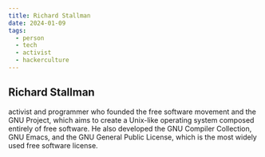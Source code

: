 ```yaml
---
title: Richard Stallman
date: 2024-01-09
tags:
  - person
  - tech
  - activist
  - hackerculture
---
```

## Richard Stallman 
activist and programmer who founded the free software movement and the GNU Project, which aims to create a Unix-like operating system composed entirely of free software. He also developed the GNU Compiler Collection, GNU Emacs, and the GNU General Public License, which is the most widely used free software license. 